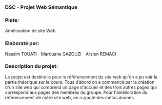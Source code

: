 <h3> DSC - Projet Web Sémantique </h3>

<h3>Piste:</h3> Amélioration de site Web.

<h3>Elaboraté par:</h3> Nassim TOUATI - Marouane GAZOUZI - Arslen REMACI

<h3> Description du projet:</h3> Le projet est destiné le pour le référencement du site web qu'on a pu voir la partie théorique sur le cours. 
Tous d’abord on a commencé par la création d'un site web qui comprend un page d'accueil et des trois autres pages qui correspond aux pages des membres du groupe.
Pour l'amélioration du référencement de notre site web, on a ajouté des métas donnés.


